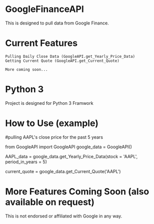 # GoogleFinanceAPI
This is designed to pull data from Google Finance. 
# Current Features

    Pulling Daily Close Data (GoogleAPI.get_Yearly_Price_Data)
    Getting Current Quote (GoogleAPI.get_Current_Quote)
    
    More coming soon...

# Python 3
Project is designed for Python 3 Framwork

# How to Use (example)
#pulling AAPL's close price for the past 5 years

from GoogleAPI import GoogleAPI
google_data = GoogleAPI()

AAPL_data = google_data.get_Yearly_Price_Data(stock = 'AAPL', period_in_years = 5)

current_quote = google_data.get_Current_Quote('AAPL')

# More Features Coming Soon (also available on request)

This is not endorsed or affiliated with Google in any way.
